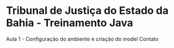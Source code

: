 Tribunal de Justiça do Estado da Bahia - Treinamento Java
=====================

Aula 1 - Configuração do ambiente e criação do model Contato
